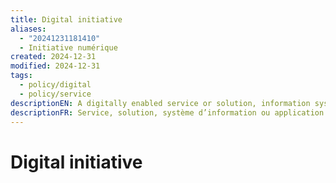 ```yaml
---
title: Digital initiative
aliases:
  - "20241231181410"
  - Initiative numérique
created: 2024-12-31
modified: 2024-12-31
tags:
  - policy/digital
  - policy/service
descriptionEN: A digitally enabled service or solution, information system, or application.
descriptionFR: Service, solution, système d’information ou application facilité par le numérique.
---
```

# Digital initiative
